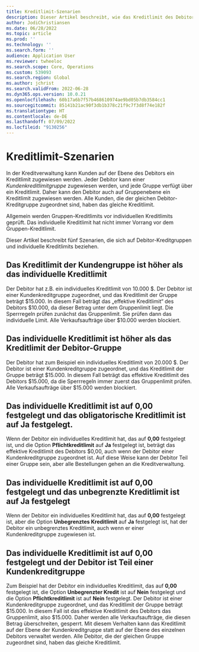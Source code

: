 ```yaml
---
title: Kreditlimit-Szenarien
description: Dieser Artikel beschreibt, wie das Kreditlimit des Debitors überprüft wird, wenn der Debitor zu einer Kundenkreditlimitgruppe gehört.
author: JodiChristiansen
ms.date: 06/28/2022
ms.topic: article
ms.prod: ''
ms.technology: ''
ms.search.form: ''
audience: Application User
ms.reviewer: twheeloc
ms.search.scope: Core, Operations
ms.custom: 539093
ms.search.region: Global
ms.author: jchrist
ms.search.validFrom: 2022-06-28
ms.dyn365.ops.version: 10.0.21
ms.openlocfilehash: 60b17a6b7f57b468610974ae9bd05b7db3584cc1
ms.sourcegitcommit: 85141b21ac90f3db1b378c21f9c7f3d8f74e182f
ms.translationtype: HT
ms.contentlocale: de-DE
ms.lasthandoff: 07/09/2022
ms.locfileid: "9130256"
---
```

# <a name="credit-limit-scenarios"></a>Kreditlimit-Szenarien

In der Kreditverwaltung kann Kunden auf der Ebene des Debitors ein Kreditlimit zugewiesen werden. Jeder Debitor kann einer *Kundenkreditlimitgruppe* zugewiesen werden, und jede Gruppe verfügt über ein Kreditlimit. Daher kann den Debitor auch auf Gruppenebene ein Kreditlimit zugewiesen werden. Alle Kunden, die der gleichen Debitor-Kreditgruppe zugeordnet sind, haben das gleiche Kreditlimit.

Allgemein werden Gruppen-Kreditlimits vor individuellen Kreditlimits geprüft. Das individuelle Kreditlimit hat nicht immer Vorrang vor dem Gruppen-Kreditlimit.

Dieser Artikel beschreibt fünf Szenarien, die sich auf Debitor-Kreditgruppen und individuelle Kreditlimits beziehen.

## <a name="the-customer-group-credit-limit-is-more-than-the-individual-credit-limit"></a>Das Kreditlimit der Kundengruppe ist höher als das individuelle Kreditlimit

Der Debitor hat z.B. ein individuelles Kreditlimit von 10.000 $. Der Debitor ist einer Kundenkreditgruppe zugeordnet, und das Kreditlimit der Gruppe beträgt $15.000. In diesem Fall beträgt das „effektive Kreditlimit“ des Debitors $10.000, da dieser Betrag unter dem Gruppenlimit liegt. Die Sperrregeln prüfen zunächst das Gruppenlimit. Sie prüfen dann das individuelle Limit. Alle Verkaufsaufträge über $10.000 werden blockiert.

## <a name="the-individual-credit-limit-is-more-than-the-customer-group-credit-limit"></a>Das individuelle Kreditlimit ist höher als das Kreditlimit der Debitor-Gruppe

Der Debitor hat zum Beispiel ein individuelles Kreditlimit von 20.000 $. Der Debitor ist einer Kundenkreditgruppe zugeordnet, und das Kreditlimit der Gruppe beträgt $15.000. In diesem Fall beträgt das effektive Kreditlimit des Debitors $15.000, da die Sperrregeln immer zuerst das Gruppenlimit prüfen. Alle Verkaufsaufträge über $15.000 werden blockiert.

## <a name="the-individual-credit-limit-is-set-to-000-and-mandatory-credit-limit-is-set-to-yes"></a>Das individuelle Kreditlimit ist auf 0,00 festgelegt und das obligatorische Kreditlimit ist auf Ja festgelegt.

Wenn der Debitor ein individuelles Kreditlimit hat, das auf **0,00** festgelegt ist, und die Option **Pflichtkreditlimit** auf **Ja** festgelegt ist, beträgt das effektive Kreditlimit des Debitors $0,00, auch wenn der Debitor einer Kundenkreditgruppe zugeordnet ist. Auf diese Weise kann der Debitor Teil einer Gruppe sein, aber alle Bestellungen gehen an die Kreditverwaltung.

## <a name="the-individual-credit-limit-is-set-to-000-and-unlimited-credit-limit-is-set-to-yes"></a>Das individuelle Kreditlimit ist auf 0,00 festgelegt und das unbegrenzte Kreditlimit ist auf Ja festgelegt

Wenn der Debitor ein individuelles Kreditlimit hat, das auf **0,00** festgelegt ist, aber die Option **Unbegrenztes Kreditlimit** auf **Ja** festgelegt ist, hat der Debitor ein unbegrenztes Kreditlimit, auch wenn er einer Kundenkreditgruppe zugewiesen ist.

## <a name="the-individual-credit-limit-is-set-to-000-and-the-customer-is-part-of-a-customer-credit-group"></a>Das individuelle Kreditlimit ist auf 0,00 festgelegt und der Debitor ist Teil einer Kundenkreditgruppe

Zum Beispiel hat der Debitor ein individuelles Kreditlimit, das auf **0,00** festgelegt ist, die Option **Unbegrenzter Kredit** ist auf **Nein** festgelegt und die Option **Pflichtkreditlimit** ist auf **Nein** festgelegt. Der Debitor ist einer Kundenkreditgruppe zugeordnet, und das Kreditlimit der Gruppe beträgt $15.000. In diesem Fall ist das effektive Kreditlimit des Debitors das Gruppenlimit, also $15.000. Daher werden alle Verkaufsaufträge, die diesen Betrag überschreiten, gesperrt. Mit diesem Verhalten kann das Kreditlimit auf der Ebene der Kundenkreditgruppe statt auf der Ebene des einzelnen Debitors verwaltet werden. Alle Debitor, die der gleichen Gruppe zugeordnet sind, haben das gleiche Kreditlimit.
